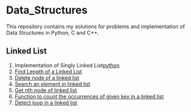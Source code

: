 # Data_Structures
This repository contains my solutions for problems and implementation of Data Structures in Python, C and C++.
## Linked List
1. Implementation of Singly Linked List[python](https://github.com/dhandashreya/Data_Structures/blob/master/Python/Singly_linked_list/singly_ll.py)
2. [Find Length of a Linked List ](https://github.com/dhandashreya/Data_Structures/blob/master/Python/Singly_linked_list/count.py)
3. [Delete node of a linked list](https://github.com/dhandashreya/Data_Structures/blob/master/Python/Singly_linked_list/delete.py)
4. [Search an element in linked list](https://github.com/dhandashreya/Data_Structures/blob/master/Python/Singly_linked_list/search.py)
5. [Get nth node of linked list](https://github.com/dhandashreya/Data_Structures/blob/master/Python/Singly_linked_list/get_node.py)
6. [Function to count the occurrences of given key in a linked list](https://github.com/dhandashreya/Data_Structures/blob/master/Python/Singly_linked_list/count_key.py)
7. [Detect loop in a linked list](https://github.com/dhandashreya/Data_Structures/blob/master/Python/Singly_linked_list/detect_loop.py)

